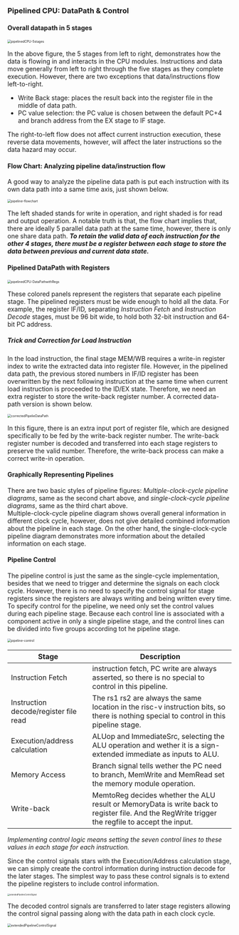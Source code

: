 ### Pipelined CPU: DataPath & Control

#### Overall datapath in 5 stages

<img src="img1/pipelinedCPU-5stages.png" alt="pipelinedCPU-5stages" style="zoom:50%;" />

In the above figure, the 5 stages from left to right, demonstrates how the data is flowing in and interacts in the CPU modules. Instructions and data move generally from left to right through the five stages as they complete execution. However, there are two exceptions that data/instructions flow left-to-right.<br>

- Write Back stage: places the result back into the register file in the middle of data path.
- PC value selection: the PC value is chosen between the default PC+4 and branch address from the EX stage to IF stage.

The right-to-left flow does not affect current instruction execution, these reverse data movements, however, will affect the later instructions so the data hazard may occur.

#### Flow Chart: Analyzing pipeline data/instruction flow

A good way to analyze the pipeline data path is put each instruction with its own data path  into a same time axis, just shown below.

<img src="img1/pipeline-flowchart.png" alt="pipeline-flowchart" style="zoom:50%;" />

The left shaded stands for write in operation, and right shaded is for read and output operation. A notable truth is that, the flow chart implies that, there are ideally 5 parallel data path at the same time, however, there is only one share data path. ***To retain the valid data of each instruction for the other 4 stages, there must be a register between each stage to store the data between previous and current data state.***

#### Pipelined DataPath with Registers

<img src="img1/pipelinedCPU-DataPathwithRegs.png" alt="pipelinedCPU-DataPathwithRegs" style="zoom:50%;" />

These colored panels represent the registers that separate each pipeline stage. The pipelined registers must be wide enough to hold all the data. For example, the register IF/ID, separating *Instruction Fetch* and *Instruction Decode* stages, must be 96 bit wide, to hold both 32-bit instruction and 64-bit PC address.

##### Trick and Correction for Load Instruction

In the load instruction, the final stage MEM/WB requires a write-in register index to write the extracted data into register file. However, in the pipelined data path, the previous stored numbers in IF/ID register has been overwritten by the next following instruction at the same time when current load instruction is proceeded to the ID/EX state. Therefore, we need an extra register to store the write-back register number. A corrected data-path version is shown below.

<img src="img1/correctedPipelieDataPath.png" alt="correctedPipelieDataPath" style="zoom:50%;" />

In this figure, there is an extra input port of register file, which are designed specifically to be fed by the write-back register number. The write-back register number is decoded and transferred into each stage registers to preserve the valid number. Therefore, the write-back process can make a correct write-in operation.

#### Graphically Representing Pipelines

There are two basic styles of pipeline figures: *Multiple-clock-cycle pipeline diagrams*, same as the second chart above, and *single-clock-cycle pipeline diagrams*, same as the  third chart above.<br>Multiple-clock-cycle pipeline diagram shows overall general information in different clock cycle, however, does not give detailed combined information about the pipeline in each stage. On the other hand, the single-clock-cycle pipeline diagram demonstrates more information about the detailed information on each stage.

#### Pipeline Control

The pipeline control is just the same as the single-cycle implementation, besides that  we need to trigger and determine the signals on each clock cycle.  However, there is no need to specify the control signal for stage registers since the registers are always writing and being written every time.<br>To specify control for the pipeline, we need only set the control values during each pipeline stage. Because each control line is associated with a component active in only a single pipeline stage, and the control lines can be divided into five groups according tot he pipeline stage. 

<img src="img1/pipeline-control.png" alt="pipeline-control" style="zoom:50%;" />

| Stage                                 | Description                                                  |
| ------------------------------------- | ------------------------------------------------------------ |
| Instruction Fetch                     | instruction fetch, PC write are always asserted, so there is no special to control in this pipeline. |
| Instruction decode/register file read | The rs1 rs2 are always the same location in the risc-v instruction bits, so there is nothing special to control in this pipeline stage. |
| Execution/address calculation         | ALUop and ImmediateSrc, selecting the ALU operation and wether it is a sign-extended immediate as inputs to ALU. |
| Memory Access                         | Branch signal tells wether the PC need to branch, MemWrite and MemRead set the memory module operation. |
| Write-back                            | MemtoReg decides whether the ALU result or MemoryData is write back to register file. And the RegWrite trigger the regfile to accept the input. |

*Implementing control logic means setting the seven control lines to these values in each stage for each instruction.*

Since the control signals stars with the Execution/Address calculation stage, we can simply create the control information during instruction decode for the later stages. The simplest way to pass these control signals is to extend the pipeline registers to include control information.

<img src="img1/extendedPipelineControlSignal.png" alt="extendedPipelineControlSignal" style="zoom:30%;" />

The decoded control signals are transferred to later stage registers allowing the control signal passing along with the data path in each clock cycle.

<img src="img1/overallPipelineControl.png" alt="extendedPipelineControlSignal" style="zoom:50%;" />